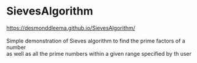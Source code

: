 # SievesAlgorithm
https://desmonddleema.github.io/SievesAlgorithm/ <br /> <br />
Simple demonstration of Sieves algorithm to find the prime factors of a number <br />
as well as all the prime numbers within a given range specified by th user


